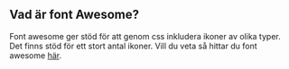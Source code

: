 Vad är font Awesome?
--------------------
Font awesome ger stöd för att genom css inkludera ikoner av olika typer. Det finns stöd för ett stort antal ikoner. Vill du veta så hittar du font awesome [här](http://fortawesome.github.io/Font-Awesome/ "http://fortawesome.github.io/Font-Awesome/").